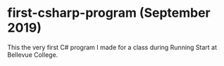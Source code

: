 # first-csharp-program (September 2019)
This the very first C# program I made for a class during Running Start at Bellevue College.
